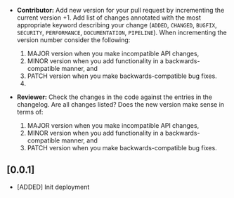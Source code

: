 
* **Contributor:** Add new version for your pull request by incrementing the current version +1. Add list of changes annotated with the most appropriate keyword describing your change (`ADDED`, `CHANGED`, `BUGFIX`, `SECURITY`, `PERFORMANCE`, `DOCUMENTATION`, `PIPELINE`).
When incrementing the version number consider the following:

    1. MAJOR version when you make incompatible API changes,
    2. MINOR version when you add functionality in a backwards-compatible manner, and
    3. PATCH version when you make backwards-compatible bug fixes.
    4. 
<!-- Keywords: 
 ADDED - Introduction of a new feature or aspect that did not previously exist. 
 CHANGED - Enhancement or change to an existing feature.
 FIXED - Fixing of an existing bug without changing functionality. 
 SECURITY - Relating to any security enhancement, closure of vulnerability, etc.
 PERFORMANCE - Performance enhancement, that doesn't explicitly change functionality.
 DOCUMENTATION - A documentation only change 
 PIPELINE - A change to a component's own CI/CD pipeline
 -->

* **Reviewer:** Check the changes in the code against the entries in the changelog. Are all changes listed? Does the new version make sense in terms of:

    1. MAJOR version when you make incompatible API changes,
    2. MINOR version when you add functionality in a backwards-compatible manner, and
    3. PATCH version when you make backwards-compatible bug fixes.
<!-- Add new versions below here -->

## [0.0.1]
* [ADDED] Init deployment

